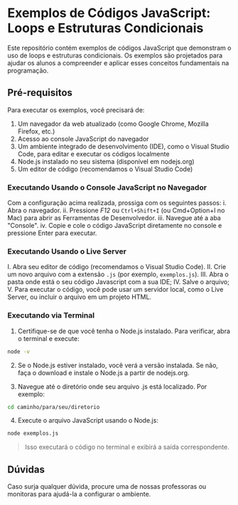 # Exemplos de Códigos JavaScript: Loops e Estruturas Condicionais

Este repositório contém exemplos de códigos JavaScript que demonstram o uso de loops e estruturas condicionais. Os exemplos são projetados para ajudar os alunos a compreender e aplicar esses conceitos fundamentais na programação.

## Pré-requisitos

Para executar os exemplos, você precisará de:

1. Um navegador da web atualizado (como Google Chrome, Mozilla Firefox, etc.)
2. Acesso ao console JavaScript do navegador
3. Um ambiente integrado de desenvolvimento (IDE), como o Visual Studio Code, para editar e executar os códigos 
localmente
4. Node.js instalado no seu sistema (disponível em nodejs.org)
5. Um editor de código (recomendamos o Visual Studio Code)


### Executando Usando o Console JavaScript no Navegador

Com a configuração acima realizada, prossiga com os seguintes passos: 
i. Abra o navegador.
ii. Pressione *F12* ou `Ctrl+Shift+I` (ou Cmd+Option+I no Mac) para abrir as Ferramentas de Desenvolvedor.
iii. Navegue até a aba "Console".
iv. Copie e cole o código JavaScript diretamente no console e pressione Enter para executar.


### Executando Usando o Live Server

I. Abra seu editor de código (recomendamos o Visual Studio Code).
II. Crie um novo arquivo com a extensão `.js` (por exemplo, `exemplos.js`).
III. Abra o pasta onde está o seu código Javascript com a sua IDE;
IV. Salve o arquivo;
V. Para executar o código, você pode usar um servidor local, como o Live Server, ou incluir o arquivo em um projeto HTML.

### Executando via Terminal

1. Certifique-se de que você tenha o Node.js instalado. Para verificar, abra o terminal e execute:

```sh
node -v
```

2. Se o Node.js estiver instalado, você verá a versão instalada. Se não, faça o download e instale o Node.js a partir de nodejs.org.

3. Navegue até o diretório onde seu arquivo .js está localizado. Por exemplo:

```sh
cd caminho/para/seu/diretorio
```

4. Execute o arquivo JavaScript usando o Node.js:

```sh
node exemplos.js
```

> Isso executará o código no terminal e exibirá a saída correspondente.

## Dúvidas

Caso surja qualquer dúvida, procure uma de nossas professoras ou monitoras para ajudá-la a configurar o ambiente.


